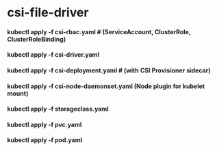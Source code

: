 # csi-file-driver



#### kubectl apply -f csi-rbac.yaml  # (ServiceAccount, ClusterRole, ClusterRoleBinding)
#### kubectl apply -f csi-driver.yaml
#### kubectl apply -f csi-deployment.yaml # (with CSI Provisioner sidecar)
#### kubectl apply -f csi-node-daemonset.yaml (Node plugin for kubelet mount)
#### kubectl apply -f storageclass.yaml
#### kubectl apply -f pvc.yaml
#### kubectl apply -f pod.yaml


